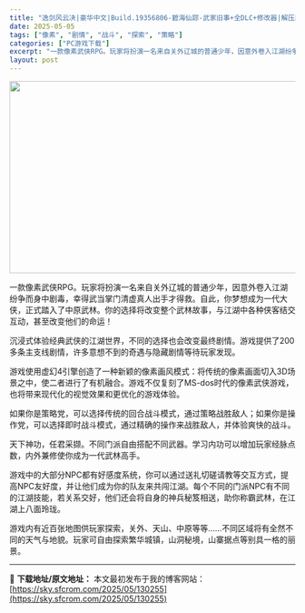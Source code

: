 ```yaml
---
title: "逸剑风云决|豪华中文|Build.19356806-碧海仙踪-武家旧事+全DLC+修改器|解压即撸|"
date: 2025-05-05
tags: ["像素", "剧情", "战斗", "探索", "策略"]
categories: ["PC游戏下载"]
excerpt: "一款像素武侠RPG。玩家将扮演一名来自关外辽城的普通少年，因意外卷入江湖纷争而身中剧毒，幸得武当掌门清虚真人出手才得救。自此，你梦想成为一代大侠，正式踏入了中原武林。你的选择将改变整个武林故事，与江湖中各种侠客结交互动，甚至改变他们的命运！ 沉浸式体验经典武侠的江湖世界，不同的选择也会改变最终剧情。&hellip;"
layout: post
---
```


<img class="aligncenter size-full wp-image-130246" src="https://sky.sfcrom.com/wp-content/uploads/2025/05/2025050503553391.webp" alt="" width="600" height="338" />

一款像素武侠RPG。玩家将扮演一名来自关外辽城的普通少年，因意外卷入江湖纷争而身中剧毒，幸得武当掌门清虚真人出手才得救。自此，你梦想成为一代大侠，正式踏入了中原武林。你的选择将改变整个武林故事，与江湖中各种侠客结交互动，甚至改变他们的命运！

沉浸式体验经典武侠的江湖世界，不同的选择也会改变最终剧情。游戏提供了200多条主支线剧情，许多意想不到的奇遇与隐藏剧情等待玩家发现。

游戏使用虚幻4引擎创造了一种新颖的像素画风模式：将传统的像素画面切入3D场景之中，使二者进行了有机融合。游戏不仅复刻了MS-dos时代的像素武侠游戏，也将带来现代化的视觉效果和更优化的游戏体验。

如果你是策略党，可以选择传统的回合战斗模式，通过策略战胜敌人；如果你是操作党，可以选择即时战斗模式，通过精确的操作来战胜敌人，并体验爽快的战斗。

天下神功，任君采撷。不同门派自由搭配不同武器。学习内功可以增加玩家经脉点数，内外兼修使你成为一代武林高手。

游戏中的大部分NPC都有好感度系统，你可以通过送礼切磋请教等交互方式，提高NPC友好度，并让他们成为你的队友来共闯江湖。每个不同的门派NPC有不同的江湖技能，若关系交好，他们还会将自身的神兵秘笈相送，助你称霸武林，在江湖上八面玲珑。

游戏内有近百张地图供玩家探索，关外、天山、中原等等……不同区域将有全然不同的天气与地貌。玩家可自由探索繁华城镇，山洞秘境，山寨据点等别具一格的丽景。

---
📖 **下载地址/原文地址：** 本文最初发布于我的博客网站：[https://sky.sfcrom.com/2025/05/130255](https://sky.sfcrom.com/2025/05/130255)

